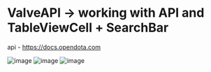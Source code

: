 # ValveAPI -> working with API and TableViewCell + SearchBar
api - https://docs.opendota.com

![image](https://user-images.githubusercontent.com/93935894/222972988-1e1b3fbf-562c-420d-a8bd-1214aa6d2908.png)
![image](https://user-images.githubusercontent.com/93935894/222972992-4c8bafd7-96c1-4498-ae2c-51c0a8b321f2.png)
![image](https://user-images.githubusercontent.com/93935894/222972994-372bf9d6-8b23-4ea6-968c-dc2c467c8955.png)
